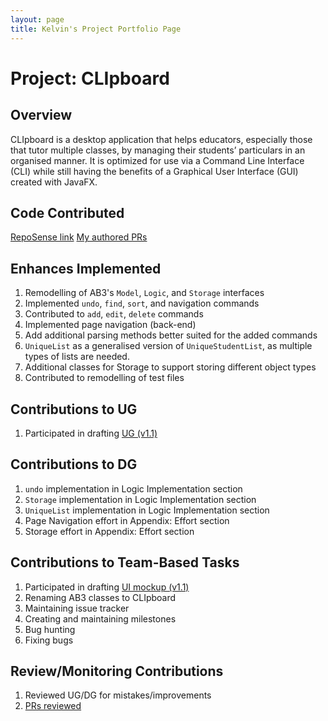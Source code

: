 ```yaml
---
layout: page
title: Kelvin's Project Portfolio Page
---
```

# Project: CLIpboard
## Overview
CLIpboard is a desktop application that helps educators, especially those that tutor multiple classes, by managing their students’ particulars in an organised manner.
It is optimized for use via a Command Line Interface (CLI) while still having the benefits of a Graphical User Interface (GUI) created with JavaFX.

## Code Contributed
[RepoSense link](https://nus-cs2103-ay2223s2.github.io/tp-dashboard/?search=&sort=groupTitle&sortWithin=title&timeframe=commit&mergegroup=&groupSelect=groupByRepos&breakdown=true&checkedFileTypes=docs~functional-code~test-code~other&since=2023-02-17&tabOpen=true&tabType=authorship&zFR=false&tabAuthor=swxk19&tabRepo=AY2223S2-CS2103T-T15-4%2Ftp%5Bmaster%5D&authorshipIsMergeGroup=false&authorshipFileTypes=docs~functional-code~test-code~other&authorshipIsBinaryFileTypeChecked=false&authorshipIsIgnoredFilesChecked=false)
[My authored PRs](https://github.com/AY2223S2-CS2103T-T15-4/tp/pulls?q=is%3Apr+author%3Aswxk19+)

## Enhances Implemented&nbsp;
1. Remodelling of AB3's `Model`, `Logic`, and `Storage` interfaces
2. Implemented `undo`, `find`, `sort`, and navigation commands
3. Contributed to `add`, `edit`, `delete` commands
4. Implemented page navigation (back-end)
5. Add additional parsing methods better suited for the added commands
6. `UniqueList` as a generalised version of `UniqueStudentList`, as multiple types of lists are needed.
7. Additional classes for Storage to support storing different object types
8. Contributed to remodelling of test files

## Contributions to UG&nbsp;
1. Participated in drafting [UG (v1.1)](https://docs.google.com/document/d/129glYXctEtL77of9dMmzea-TjVfZh727fVPrv_e9AyI/edit?usp=share_link)

## Contributions to DG&nbsp;
1. `undo` implementation in Logic Implementation section
2. `Storage` implementation in Logic Implementation section
3. `UniqueList` implementation in Logic Implementation section
4. Page Navigation effort in Appendix: Effort section
5. Storage effort in Appendix: Effort section

## Contributions to Team-Based Tasks&nbsp;
1. Participated in drafting [UI mockup (v1.1)](https://docs.google.com/presentation/d/1zS7pX0cm-4faiwjN71NLIgvmkHgRCETdZZtLpKHsn38/edit?usp=share_link)
2. Renaming AB3 classes to CLIpboard
3. Maintaining issue tracker
4. Creating and maintaining milestones
5. Bug hunting
6. Fixing bugs

## Review/Monitoring Contributions&nbsp;
1. Reviewed UG/DG for mistakes/improvements
2. [PRs reviewed](https://github.com/AY2223S2-CS2103T-T15-4/tp/pulls?q=is%3Apr+reviewed-by%3Aswxk19+is%3Aclosed)

